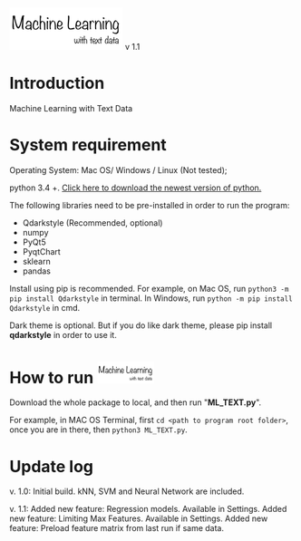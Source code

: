 <img src="https://github.com/manpeihong/ML_TEXT/blob/master/Images/logo_b.png" width="200"> v 1.1


# Introduction
Machine Learning with Text Data

# System requirement

Operating System: Mac OS/ Windows / Linux (Not tested);

python 3.4 +. [Click here to download the newest version of python.](https://www.python.org/downloads/)

The following libraries need to be pre-installed in order to run the program:

- Qdarkstyle (Recommended, optional)
- numpy
- PyQt5
- PyqtChart
- sklearn
- pandas

Install using pip is recommended. 
For example, on Mac OS, run `python3 -m pip install Qdarkstyle` in terminal. In Windows, run `python -m pip install Qdarkstyle` in cmd. 

Dark theme is optional. But if you do like dark theme, please pip install **qdarkstyle** in order to use it. 

# How to run <img src="https://github.com/manpeihong/ML_TEXT/blob/master/Images/logo_b.png" width="100">

Download the whole package to local, and then run "**ML_TEXT.py**". 

For example, in MAC OS Terminal, first `cd <path to program root folder>`, once you are in there, then `python3 ML_TEXT.py`. 

# Update log

v. 1.0: 
Initial build. kNN, SVM and Neural Network are included. 

v. 1.1: 
Added new feature: Regression models. Available in Settings. 
Added new feature: Limiting Max Features. Available in Settings. 
Added new feature: Preload feature matrix from last run if same data.
